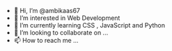 - 👋 Hi, I’m @ambikaas67
- 👀 I’m interested in Web Development 
- 🌱 I’m currently learning CSS , JavaScript and Python 
- 💞️ I’m looking to collaborate on ...
- 📫 How to reach me ...

<!---
ambikaas67/ambikaas67 is a ✨ special ✨ repository because its `README.md` (this file) appears on your GitHub profile.
You can click the Preview link to take a look at your changes.
--->
